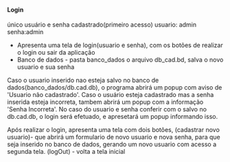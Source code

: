 #### Login ####

único usuário e senha cadastrado(primeiro acesso)
usuario: admin
senha:admin

- Apresenta uma tela de login(usuario e senha),
com os botões de realizar o login ou sair da aplicação
- Banco de dados - pasta banco_dados o arquivo  db_cad.bd, salva o novo usuario e sua senha

Caso o usuario inserido nao esteja salvo no banco de dados(banco_dados/db.cad.db),
o programa abrirá um popup com aviso de 'Usuario não cadastrado'. Caso o usuário esteja cadastrado mas a senha inserida esteja incorreta, tambem abrirá um popup com a informação 'Senha Incorreta'. No caso do usuario e senha conferir com o salvo no db.cad.db, o login será efetuado, e apresetará um popup informando isso.

Após realizar o login, apresenta uma tela com dois botões,
(cadastrar novo usuario)- que abrirá um formulario de novo usuario e nova senha,
para que seja inserido no banco de dados, gerando um novo usuario com acesso a segunda tela.
(logOut) -  volta a tela inicial
